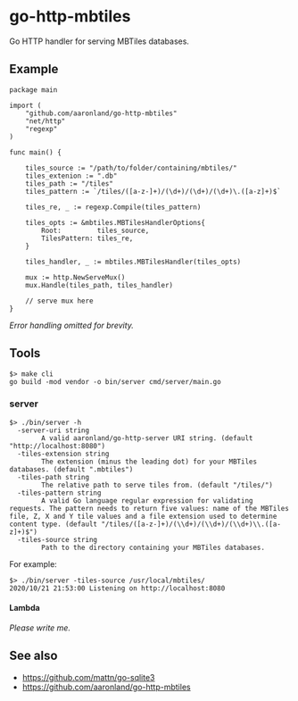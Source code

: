 # go-http-mbtiles

Go HTTP handler for serving MBTiles databases.

## Example

```
package main

import (
	"github.com/aaronland/go-http-mbtiles"
	"net/http"
	"regexp"
)

func main() {

	tiles_source := "/path/to/folder/containing/mbtiles/"
	tiles_extenion := ".db"
	tiles_path := "/tiles"
	tiles_pattern := `/tiles/([a-z-]+)/(\d+)/(\d+)/(\d+)\.([a-z]+)$`
	
	tiles_re, _ := regexp.Compile(tiles_pattern)

	tiles_opts := &mbtiles.MBTilesHandlerOptions{
		Root:         tiles_source,
		TilesPattern: tiles_re,
	}

	tiles_handler, _ := mbtiles.MBTilesHandler(tiles_opts)

	mux := http.NewServeMux()
	mux.Handle(tiles_path, tiles_handler)

	// serve mux here
}
```

_Error handling omitted for brevity._

## Tools

```
$> make cli
go build -mod vendor -o bin/server cmd/server/main.go
```

### server

```
$> ./bin/server -h
  -server-uri string
    	A valid aaronland/go-http-server URI string. (default "http://localhost:8080")
  -tiles-extension string
    	The extension (minus the leading dot) for your MBTiles databases. (default ".mbtiles")
  -tiles-path string
    	The relative path to serve tiles from. (default "/tiles/")
  -tiles-pattern string
    	A valid Go language regular expression for validating requests. The pattern needs to return five values: name of the MBTiles file, Z, X and Y tile values and a file extension used to determine content type. (default "/tiles/([a-z-]+)/(\\d+)/(\\d+)/(\\d+)\\.([a-z]+)$")
  -tiles-source string
    	Path to the directory containing your MBTiles databases.
```	

For example:

```
$> ./bin/server -tiles-source /usr/local/mbtiles/
2020/10/21 21:53:00 Listening on http://localhost:8080
```

#### Lambda

_Please write me._

## See also

* https://github.com/mattn/go-sqlite3
* https://github.com/aaronland/go-http-mbtiles